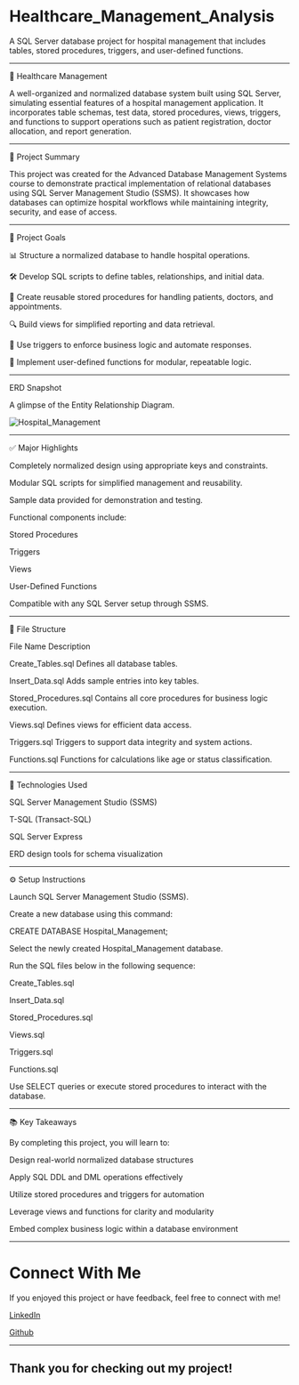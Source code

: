 # Healthcare_Management_Analysis
A SQL Server database project for hospital management that includes tables, stored procedures, triggers, and user-defined functions.

---

🏥 Healthcare Management

A well-organized and normalized database system built using SQL Server, simulating essential features of a hospital management application. It incorporates table schemas, test data, stored procedures, views, triggers, and functions to support operations such as patient registration, doctor allocation, and report generation.

---

📌 Project Summary

This project was created for the Advanced Database Management Systems course to demonstrate practical implementation of relational databases using SQL Server Management Studio (SSMS). It showcases how databases can optimize hospital workflows while maintaining integrity, security, and ease of access.

---

🎯 Project Goals

📊 Structure a normalized database to handle hospital operations.

🛠️ Develop SQL scripts to define tables, relationships, and initial data.

🔄 Create reusable stored procedures for handling patients, doctors, and appointments.

🔍 Build views for simplified reporting and data retrieval.

🔔 Use triggers to enforce business logic and automate responses.

🧠 Implement user-defined functions for modular, repeatable logic.

---

ERD Snapshot

A glimpse of the Entity Relationship Diagram.

![Hospital_Management](https://github.com/user-attachments/assets/c78536d0-53c4-4f7d-87f7-78d3212710d1)

---

✅ Major Highlights

Completely normalized design using appropriate keys and constraints.

Modular SQL scripts for simplified management and reusability.

Sample data provided for demonstration and testing.

Functional components include:

Stored Procedures

Triggers

Views

User-Defined Functions

Compatible with any SQL Server setup through SSMS.

---

📁 File Structure

File Name	Description

Create_Tables.sql	Defines all database tables.

Insert_Data.sql	Adds sample entries into key tables.

Stored_Procedures.sql	Contains all core procedures for business logic execution.

Views.sql	Defines views for efficient data access.

Triggers.sql	Triggers to support data integrity and system actions.

Functions.sql	Functions for calculations like age or status classification.

---

🧰 Technologies Used

SQL Server Management Studio (SSMS)

T-SQL (Transact-SQL)

SQL Server Express   

ERD design tools for schema visualization

---

⚙️ Setup Instructions

Launch SQL Server Management Studio (SSMS).

Create a new database using this command:

CREATE DATABASE Hospital_Management;

Select the newly created Hospital_Management database.

Run the SQL files below in the following sequence:

Create_Tables.sql

Insert_Data.sql

Stored_Procedures.sql

Views.sql

Triggers.sql

Functions.sql

Use SELECT queries or execute stored procedures to interact with the database.

---

📚 Key Takeaways

By completing this project, you will learn to:

Design real-world normalized database structures

Apply SQL DDL and DML operations effectively

Utilize stored procedures and triggers for automation

Leverage views and functions for clarity and modularity

Embed complex business logic within a database environment

---

# Connect With Me

If you enjoyed this project or have feedback, feel free to connect with me!

[LinkedIn](https://www.linkedin.com/in/akshitha-thatla-755832260/) 

[Github](https://github.com/Akshitha-git06)

---

## Thank you for checking out my project!
